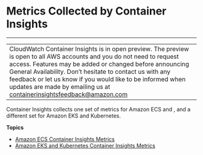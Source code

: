 # Metrics Collected by Container Insights<a name="Container-Insights-metrics"></a>


****  

|  | 
| --- |
| CloudWatch Container Insights is in open preview\. The preview is open to all AWS accounts and you do not need to request access\. Features may be added or changed before announcing General Availability\. Don’t hesitate to contact us with any feedback or let us know if you would like to be informed when updates are made by emailing us at [containerinsightsfeedback@amazon\.com](mailto:containerinsightsfeedback@amazon.com) | 

Container Insights collects one set of metrics for Amazon ECS and , and a different set for Amazon EKS and Kubernetes\.

**Topics**
+ [Amazon ECS Container Insights Metrics](Container-Insights-metrics-ECS.md)
+ [Amazon EKS and Kubernetes Container Insights Metrics](Container-Insights-metrics-EKS.md)